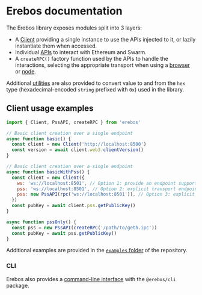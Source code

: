 # Erebos documentation

The Erebos library exposes modules split into 3 layers:

- A [Client](client.md) providing a single instance to use the APIs injected to it, or lazily instantiate them when accessed.
- Individual [APIs](api.md) to interact with Ethereum and Swarm.
- A `createRPC()` factory function used by the APIs to handle the interactions, selecting the appropriate transport when using a [browser](https://github.com/MainframeHQ/js-tools/tree/master/packages/rpc-browser#rpc-browser) or [node](https://github.com/MainframeHQ/js-tools/tree/master/packages/rpc-node#rpc-node).

Additional [utilities](https://github.com/MainframeHQ/js-tools/tree/master/packages/utils-hex#utils-hex) are also provided to convert value to and from the `hex` type (hexadecimal-encoded `string` prefixed with `0x`) used in the library.

## Client usage examples

```js
import { Client, PssAPI, createRPC } from 'erebos'

// Basic client creation over a single endpoint
async function basic() {
  const client = new Client('http://localhost:8500')
  const version = await client.web3.clientVersion()
}

// Basic client creation over a single endpoint
async function basicWithPss() {
  const client = new Client({
    ws: 'ws://localhost:8501', // Option 1: provide an endpoint supporting streaming, transport will be created and used for PSS
    pss: 'ws://localhost:8501', // Option 2: explicit transport endpoint for PSS
    pss: new PssAPI(rpc('ws://localhost:8501')), // Option 3: explicit API injection
  })
  const pubKey = await client.pss.getPublicKey()
}

async function pssOnly() {
  const pss = new PssAPI(createRPC('/path/to/geth.ipc'))
  const pubKey = await pss.getPublicKey()
}
```

Additional examples are provided in the [`examples` folder](../examples) of the repository.

### CLI

Erebos also provides a [command-line interface](cli.md) with the `@erebos/cli` package.
